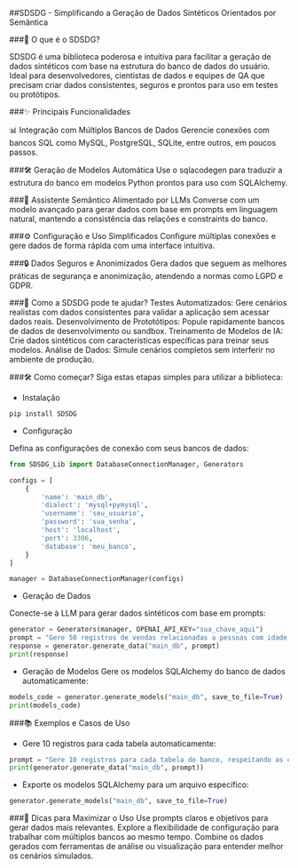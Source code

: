 ##SDSDG - Simplificando a Geração de Dados Sintéticos Orientados por Semântica

###📌 O que é o SDSDG?

SDSDG é uma biblioteca poderosa e intuitiva para facilitar a geração de dados sintéticos com base na estrutura do banco de dados do usuário. Ideal para desenvolvedores, cientistas de dados e equipes de QA que precisam criar dados consistentes, seguros e prontos para uso em testes ou protótipos.

###✨ Principais Funcionalidades

📊 Integração com Múltiplos Bancos de Dados
Gerencie conexões com bancos SQL como MySQL, PostgreSQL, SQLite, entre outros, em poucos passos.

###🛠️ Geração de Modelos Automática
Use o sqlacodegen para traduzir a estrutura do banco em modelos Python prontos para uso com SQLAlchemy.

###🤖 Assistente Semântico Alimentado por LLMs
Converse com um modelo avançado para gerar dados com base em prompts em linguagem natural, mantendo a consistência das relações e constraints do banco.

###⚙️ Configuração e Uso Simplificados
Configure múltiplas conexões e gere dados de forma rápida com uma interface intuitiva.

###🔒 Dados Seguros e Anonimizados
Gera dados que seguem as melhores práticas de segurança e anonimização, atendendo a normas como LGPD e GDPR.

###🚀 Como a SDSDG pode te ajudar?
Testes Automatizados: Gere cenários realistas com dados consistentes para validar a aplicação sem acessar dados reais.
Desenvolvimento de Prototótipos: Popule rapidamente bancos de dados de desenvolvimento ou sandbox.
Treinamento de Modelos de IA: Crie dados sintéticos com características específicas para treinar seus modelos.
Análise de Dados: Simule cenários completos sem interferir no ambiente de produção.

###🛠️ Como começar?
Siga estas etapas simples para utilizar a biblioteca:

- Instalação
```bash
pip install SDSDG
```

- Configuração

Defina as configurações de conexão com seus bancos de dados:

```python
from SDSDG_Lib import DatabaseConnectionManager, Generators

configs = [
    {
        'name': 'main_db',
        'dialect': 'mysql+pymysql',
        'username': 'seu_usuario',
        'password': 'sua_senha',
        'host': 'localhost',
        'port': 3306,
        'database': 'meu_banco',
    }
]

manager = DatabaseConnectionManager(configs)
```

- Geração de Dados

Conecte-se à LLM para gerar dados sintéticos com base em prompts:

```python
generator = Generators(manager, OPENAI_API_KEY="sua_chave_aqui")
prompt = "Gere 50 registros de vendas relacionadas a pessoas com idade acima de 30 anos."
response = generator.generate_data("main_db", prompt)
print(response)
```

- Geração de Modelos
Gere os modelos SQLAlchemy do banco de dados automaticamente:

```python
models_code = generator.generate_models("main_db", save_to_file=True)
print(models_code)
```

###📚 Exemplos e Casos de Uso

- Gere 10 registros para cada tabela automaticamente:

```python
prompt = "Gere 10 registros para cada tabela do banco, respeitando as constraints."
print(generator.generate_data("main_db", prompt))
```

- Exporte os modelos SQLAlchemy para um arquivo específico:

```python
generator.generate_models("main_db", save_to_file=True)
```

###📢 Dicas para Maximizar o Uso
Use prompts claros e objetivos para gerar dados mais relevantes.
Explore a flexibilidade de configuração para trabalhar com múltiplos bancos ao mesmo tempo.
Combine os dados gerados com ferramentas de análise ou visualização para entender melhor os cenários simulados.


